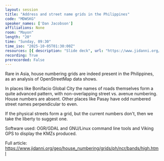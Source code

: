 ```yaml
---
layout: session
title: "Address and street name grids in the Philippines"
code: "MDWSKG"
speaker_names: ['Dan Jacobson']
affiliations: None
room: "Mayon"
length: "20"
time: "Sunday, 09:30"
time_iso: "2025-10-05T01:30:00Z"
resources: [{ description: "Slide deck", url: "https://www.jidanni.org/geo/house_numbering/grids/ph/ncr/bands/slides.html" }]
recording: True
prerecorded: False
---
```


Rare in Asia, house numbering grids are indeed present in the Philippines, as an analysis of
OpenStreetMap data shows.

In places like Bonifacio Global City the names of roads themselves form a quite advanced pattern,
with non-overlapping street vs. avenue numbering. House numbers are absent. Other places like Pasay
have odd numbered street names perpendicular to even.

If the physical streets form a grid, but the current numbers don't, then we take the liberty to
suggest one.

Software used: OGR/GDAL and GNU/Linux command line tools and Viking GPS to display the KMZs
produced.


Full article: https://www.jidanni.org/geo/house_numbering/grids/ph/ncr/bands/high.html

